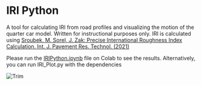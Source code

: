 # IRI Python
A tool for calculating IRI from road profiles and visualizing the motion of the quarter car model. Written for instructional purposes only. 
IRI is calculated using [Sroubek, M. Sorel, J. Zak: Precise International Roughness Index Calculation. Int. J. Pavement Res. Technol. (2021)](https://github.com/michalsorel/iri) 

Please run the [IRIPython.ipynb](https://colab.research.google.com/github/egemenokte/PavementPython/blob/main/IRIPython/IRIPython.ipynb) file on Colab to see the results. Alternatively, you can run IRI_Plot.py with the dependencies

![Trim](https://github.com/egemenokte/PavementPython/assets/45702242/e82b8a6b-439a-4354-a32c-18e56ccff2da)

